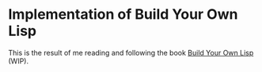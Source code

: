 # Implementation of Build Your Own Lisp
This is the result of me reading and following the book [Build Your Own Lisp](http://www.buildyourownlisp.com/) (WIP).